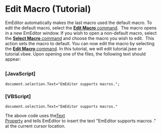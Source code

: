 # Edit Macro (Tutorial)

EmEditor automatically makes the last macro used the default macro. To edit the
default macro, select the
[**Edit Macro** command](../../cmd/macros/macro_edit).  The macro opens in a new EmEditor window. If
you wish to open a non-default macro, select the
[**Select Macro** command](../../cmd/macros/macro_select) and choose the macro
you wish to edit.  This action sets the macro to default. You can now edit the
macro by selecting the
[**Edit Macro** command](../../cmd/macros/macro_edit). In this tutorial, we will edit tutorial.jsee or
tutorial.vbee.
Upon opening one of the files, the following text should appear:

## 

### \[JavaScript\]

```
document.selection.Text="EmEditor supports macros.";
```

### \[VBScript\]

```
document.selection.Text="EmEditor supports macros."
```
The above code uses the[Text \
Property](../selection/selectiontext) and tells EmEditor to insert the text "EmEditor supports macros ."
at the current cursor location.

